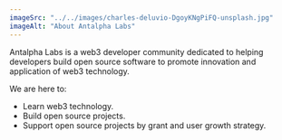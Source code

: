 ```yaml
---
imageSrc: "../../images/charles-deluvio-DgoyKNgPiFQ-unsplash.jpg"
imageAlt: "About Antalpha Labs"
---
```


Antalpha Labs is a web3 developer community dedicated to helping developers build open source software to promote innovation and application of web3 technology.

We are here to:

- Learn web3 technology.
- Build open source projects.
- Support open source projects by grant and user growth strategy.

<!-- Join our <a href="https://discord.gg/5VDVhY6czv" target="_blank" rel="nofollow noopener noreferrer" aria-label="External Link"><u>Discord</u></a> -->
